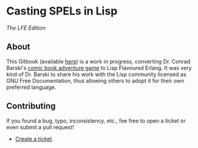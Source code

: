 # Casting SPELs in Lisp

*The LFE Edition*


## About

This Gitbook (available [here](http://lfe.gitbooks.io/casting-spels/))
is a work in progress, converting Dr. Conrad Barski's
[comic book adventure game](http://www.lisperati.com/casting.html) to Lisp
Flavoured Erlang. It was very kind of Dr. Barski to share his work with the
Lisp community licensed as GNU Free Documentation, thus allowing others to
adopt it for their own preferred language.

## Contributing

If you found a bug, typo, inconsistency, etc., fee free to open a ticket or
even submit a pull request!

* [Create a ticket](https://github.com/lfe/sicp/issues/new).
